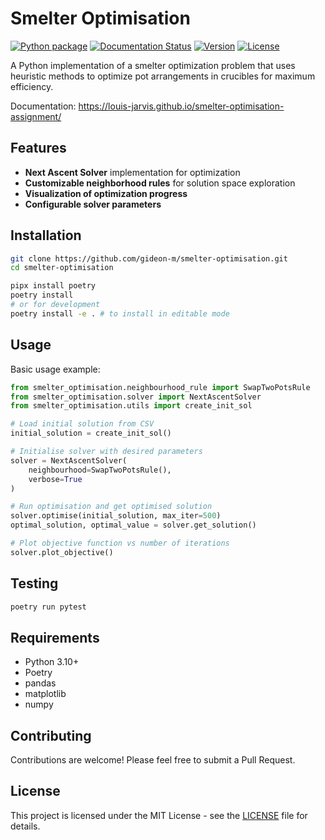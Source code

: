 # Smelter Optimisation

[![Python package](https://github.com/louis-jarvis/smelter-optimisation-assignment/actions/workflows/python-package.yml/badge.svg)](https://github.com/louis-jarvis/smelter-optimisation-assignment/actions/workflows/python-package.yml)
[![Documentation Status](https://img.shields.io/badge/docs-mkdocs-blue)](https://your-username.github.io/smelter-optimisation/)
[![Version](https://img.shields.io/badge/version-0.1.0-brightgreen)](https://github.com/louis-jarvis/smelter-optimisation-assignment)
[![License](https://img.shields.io/badge/license-MIT-blue)](https://github.com/louis-jarvis/smelter-optimisation-assignment/blob/main/LICENSE)

A Python implementation of a smelter optimization problem that uses heuristic methods to optimize pot arrangements in crucibles for maximum efficiency.

Documentation: https://louis-jarvis.github.io/smelter-optimisation-assignment/


## Features
- **Next Ascent Solver** implementation for optimization
- **Customizable neighborhood rules** for solution space exploration
- **Visualization of optimization progress**
- **Configurable solver parameters**

## Installation

```bash
git clone https://github.com/gideon-m/smelter-optimisation.git
cd smelter-optimisation

pipx install poetry
poetry install
# or for development 
poetry install -e . # to install in editable mode
```

## Usage

Basic usage example:

```python
from smelter_optimisation.neighbourhood_rule import SwapTwoPotsRule
from smelter_optimisation.solver import NextAscentSolver
from smelter_optimisation.utils import create_init_sol

# Load initial solution from CSV
initial_solution = create_init_sol()

# Initialise solver with desired parameters
solver = NextAscentSolver(
    neighbourhood=SwapTwoPotsRule(),
    verbose=True
)

# Run optimisation and get optimised solution
solver.optimise(initial_solution, max_iter=500)
optimal_solution, optimal_value = solver.get_solution()

# Plot objective function vs number of iterations
solver.plot_objective()
```

## Testing 
```bash
poetry run pytest
```

## Requirements
- Python 3.10+
- Poetry
- pandas
- matplotlib
- numpy

## Contributing
Contributions are welcome! Please feel free to submit a Pull Request.

## License
This project is licensed under the MIT License - see the [LICENSE](LICENSE) file for details.